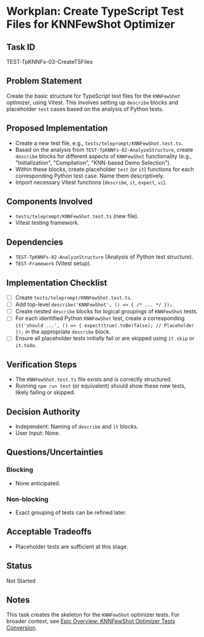 # Workplan: Create TypeScript Test Files for KNNFewShot Optimizer

## Task ID
TEST-TpKNNFs-03-CreateTSFiles

## Problem Statement
Create the basic structure for TypeScript test files for the `KNNFewShot` optimizer, using Vitest. This involves setting up `describe` blocks and placeholder `test` cases based on the analysis of Python tests.

## Proposed Implementation
- Create a new test file, e.g., `tests/teleprompt/KNNFewShot.test.ts`.
- Based on the analysis from `TEST-TpKNNFs-02-AnalyzeStructure`, create `describe` blocks for different aspects of `KNNFewShot` functionality (e.g., "Initialization", "Compilation", "KNN-based Demo Selection").
- Within these blocks, create placeholder `test` (or `it`) functions for each corresponding Python test case. Name them descriptively.
- Import necessary Vitest functions (`describe`, `it`, `expect`, `vi`).

## Components Involved
- `tests/teleprompt/KNNFewShot.test.ts` (new file).
- Vitest testing framework.

## Dependencies
- `TEST-TpKNNFs-02-AnalyzeStructure` (Analysis of Python test structure).
- `TEST-Framework` (Vitest setup).

## Implementation Checklist
- [ ] Create `tests/teleprompt/KNNFewShot.test.ts`.
- [ ] Add top-level `describe('KNNFewShot', () => { /* ... */ });`.
- [ ] Create nested `describe` blocks for logical groupings of `KNNFewShot` tests.
- [ ] For each identified Python `KNNFewShot` test, create a corresponding `it('should ...', () => { expect(true).toBe(false); // Placeholder });` in the appropriate `describe` block.
- [ ] Ensure all placeholder tests initially fail or are skipped using `it.skip` or `it.todo`.

## Verification Steps
- The `KNNFewShot.test.ts` file exists and is correctly structured.
- Running `npm run test` (or equivalent) should show these new tests, likely failing or skipped.

## Decision Authority
- Independent: Naming of `describe` and `it` blocks.
- User Input: None.

## Questions/Uncertainties
### Blocking
- None anticipated.
### Non-blocking
- Exact grouping of tests can be refined later.

## Acceptable Tradeoffs
- Placeholder tests are sufficient at this stage.

## Status
Not Started

## Notes
This task creates the skeleton for the `KNNFewShot` optimizer tests.
For broader context, see [Epic Overview: KNNFewShot Optimizer Tests Conversion](../../docs/planning/workplans/TEST-TelepromptKNNFewShotTests.md).